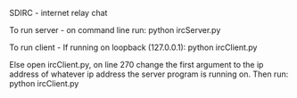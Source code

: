 SDIRC - internet relay chat

To run server - on command line run: python ircServer.py

To run client - 
If running on loopback (127.0.0.1): python ircClient.py

Else open ircClient.py, on line 270 change the first argument to
the ip address of whatever ip address the server program is running on.
Then run: python ircClient.py

